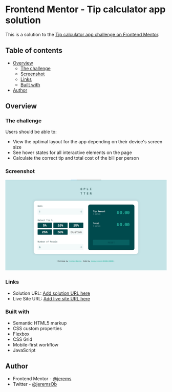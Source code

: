 # Frontend Mentor - Tip calculator app solution

This is a solution to the [Tip calculator app challenge on Frontend Mentor](https://www.frontendmentor.io/challenges/tip-calculator-app-ugJNGbJUX). 

## Table of contents

- [Overview](#overview)
  - [The challenge](#the-challenge)
  - [Screenshot](#screenshot)
  - [Links](#links)
  - [Built with](#built-with)
- [Author](#author)


## Overview

### The challenge

Users should be able to:

- View the optimal layout for the app depending on their device's screen size
- See hover states for all interactive elements on the page
- Calculate the correct tip and total cost of the bill per person

### Screenshot

![](./screenshot.jpg)

### Links

- Solution URL: [Add solution URL here](https://github.com/Jerems412Dev/Tip-calculator-app-main)
- Live Site URL: [Add live site URL here](https://tip-calculator-app-main-silk.vercel.app/)

### Built with

- Semantic HTML5 markup
- CSS custom properties
- Flexbox
- CSS Grid
- Mobile-first workflow
- JavaScript

## Author

- Frontend Mentor - [@jerems](https://www.frontendmentor.io/home)
- Twitter - [@jeremsOb](https://twitter.com/jeremsOb)

